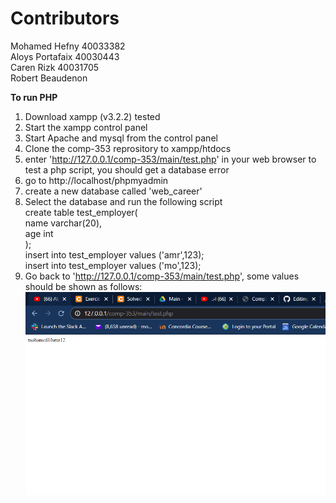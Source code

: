 # **Contributors**

Mohamed Hefny  40033382  
Aloys Portafaix  40030443  
Caren Rizk  40031705  
Robert Beaudenon  

**To run PHP**
1. Download xampp (v3.2.2) tested
2. Start the xampp control panel
3. Start Apache and mysql from the control panel
4. Clone the comp-353 reprository to xampp/htdocs
5. enter 'http://127.0.0.1/comp-353/main/test.php' in your web browser to test a php script, you should get a database error
6. go to http://localhost/phpmyadmin
7. create a new database called 'web_career'
8. Select the database and run the following script  
      create table test_employer(  
      name varchar(20),  
      age int  
      );  
      insert into test_employer values ('amr',123);  
      insert into test_employer values ('mo',123);  
 9. Go back to 'http://127.0.0.1/comp-353/main/test.php', some values should be shown as follows:  
 ![Screenshot](setup.png)
 
      
